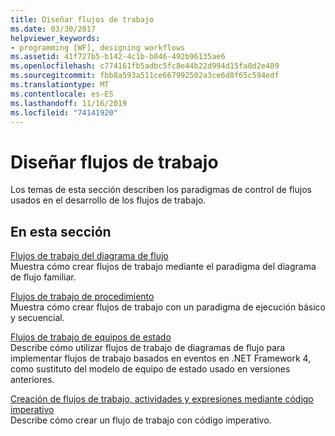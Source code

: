 ```yaml
---
title: Diseñar flujos de trabajo
ms.date: 03/30/2017
helpviewer_keywords:
- programming [WF], designing workflows
ms.assetid: 41f727b5-b142-4c1b-b046-492b96135ae6
ms.openlocfilehash: c774161fb5adbc5fc8e44b22d994d15fa0d2e489
ms.sourcegitcommit: fbb8a593a511ce667992502a3ce6d8f65c594edf
ms.translationtype: MT
ms.contentlocale: es-ES
ms.lasthandoff: 11/16/2019
ms.locfileid: "74141920"
---
```

# <a name="designing-workflows"></a>Diseñar flujos de trabajo
Los temas de esta sección describen los paradigmas de control de flujos usados en el desarrollo de los flujos de trabajo.  
  
## <a name="in-this-section"></a>En esta sección  
 [Flujos de trabajo del diagrama de flujo](flowchart-workflows.md)  
 Muestra cómo crear flujos de trabajo mediante el paradigma del diagrama de flujo familiar.  
  
 [Flujos de trabajo de procedimiento](procedural-workflows.md)  
 Muestra cómo crear flujos de trabajo con un paradigma de ejecución básico y secuencial.  
  
 [Flujos de trabajo de equipos de estado](state-machine-workflows.md)  
 Describe cómo utilizar flujos de trabajo de diagramas de flujo para implementar flujos de trabajo basados en eventos en .NET Framework 4, como sustituto del modelo de equipo de estado usado en versiones anteriores.  
  
 [Creación de flujos de trabajo, actividades y expresiones mediante código imperativo](authoring-workflows-activities-and-expressions-using-imperative-code.md)  
 Describe cómo crear un flujo de trabajo con código imperativo.
